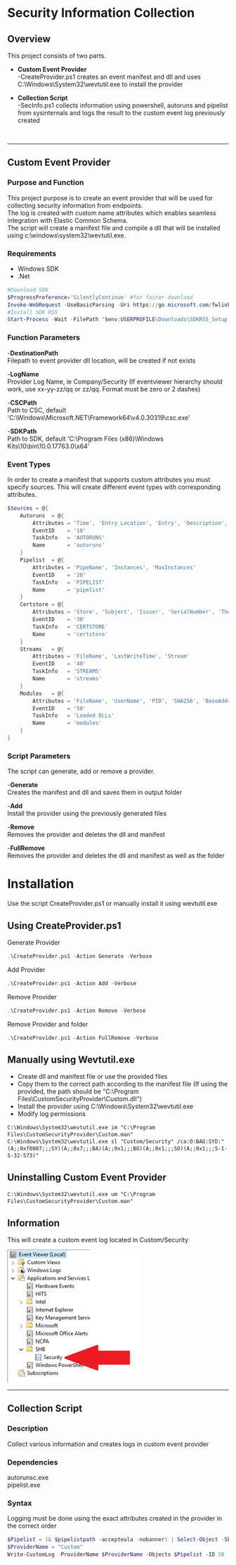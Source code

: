 # Security Information Collection

## Overview

This project consists of two parts.

* **Custom Event Provider**  
    -CreateProvider.ps1 creates an event manifest and dll and uses C:\Windows\System32\wevtutil.exe to install the provider  

* **Collection Script**  
    -SecInfo.ps1 collects information using powershell, autoruns and pipelist from sysinternals and logs the result to the custom event log previously created

<br>

***

## Custom Event Provider

### Purpose and Function

This project purpose is to create an event provider that will be used for collecting security information from endpoints.  
The  log is created with custom name attributes which enables seamless integration with Elastic Common Schema.  
The script will create a manifest file and compile a dll that will be installed using c:\windows\system32\wevtutil.exe.

### Requirements

* Windows SDK
* .Net

```powershell
#Download SDK
$ProgressPreference='SilentlyContinue' #for faster download
Invoke-WebRequest -UseBasicParsing -Uri https://go.microsoft.com/fwlink/p/?LinkID=2033908 -OutFile "$env:USERPROFILE\Downloads\SDKRS5_Setup.exe"
#Install SDK RS5
Start-Process -Wait -FilePath "$env:USERPROFILE\Downloads\SDKRS5_Setup.exe" -ArgumentList "/features OptionId.DesktopCPPx64 /quiet"
```

### Function Parameters

-**DestinationPath**  
Filepath to event provider dll location, will be created if not exists

-**LogName**  
Provider Log Name, ie Company/Security (If eventviewer hierarchy should work, use xx-yy-zz/qq or zz/qq. Format must be zero or 2 dashes)

-**CSCPath**  
Path to CSC, default 'C:\Windows\Microsoft.NET\Framework64\v4.0.30319\csc.exe'

-**SDKPath**  
Path to SDK, default 'C:\Program Files (x86)\Windows Kits\10\bin\10.0.17763.0\x64'

### Event Types

In order to create a manifest that supports custom attributes you must specify sources. This will create different event types with corresponding attributes.

```powershell
$Sources = @{	
	Autoruns  = @{
		Attributes = 'Time', 'Entry_Location', 'Entry', 'Description', 'Image_Path', 'Version', 'Launch_String', 'sha256'
		EventID    = '10'
		TaskInfo   = 'AUTORUNS'
		Name       = 'autoruns'
	}
	Pipelist  = @{
		Attributes = 'PipeName', 'Instances', 'MaxInstances'
		EventID    = '20'
		TaskInfo   = 'PIPELIST'
		Name       = 'pipelist'
	}
	Certstore = @{
		Attributes = 'Store', 'Subject', 'Issuer', 'SerialNumber', 'Thumbprint', 'Algorithm', 'NotBefore', 'NotAfter'
		EventID    = '30'
		TaskInfo   = 'CERTSTORE'
		Name       = 'certstore'
	}
	Streams   = @{
		Attributes = 'FileName', 'LastWriteTime', 'Stream'
		EventID    = '40'
		TaskInfo   = 'STREAMS'
		Name       = 'streams'
	}
	Modules   = @{
		Attributes = 'FileName', 'UserName', 'PID', 'SHA256', 'BaseAddress', 'EntryPointAddress'
		EventID    = '50'
		TaskInfo   = 'Loaded DLLs'
		Name       = 'modules'
	}
}
```

### Script Parameters

The script can generate, add or remove a provider.

-**Generate**  
Creates the manifest and dll and saves them in output folder

-**Add**  
Install the provider using the previously generated files

-**Remove**  
Removes the provider and deletes the dll and manifest

-**FullRemove**  
Removes the provider and deletes the dll and manifest as well as the folder  

# Installation

Use the script CreateProvider.ps1 or manually install it using wevtutil.exe  

## Using CreateProvider.ps1

Generate Provider  

```powershell
.\CreateProvider.ps1 -Action Generate -Verbose
```

Add Provider  

```powershell
.\CreateProvider.ps1 -Action Add -Verbose
```

Remove Provider  

```powershell
.\CreateProvider.ps1 -Action Remove -Verbose
```

Remove Provider and folder

```powershell
.\CreateProvider.ps1 -Action FullRemove -Verbose
```

## Manually using Wevtutil.exe

* Create dll and manifest file or use the provided files
* Copy them to the correct path according to the manifest file (If using the provided, the path should be "C:\Program Files\CustomSecurityProvider\Custom.dll")
* Install the provider using C:\Windows\System32\wevtutil.exe
* Modify log permissions

```console
C:\Windows\System32\wevtutil.exe im "C:\Program Files\CustomSecurityProvider\Custom.man"
C:\Windows\System32\wevtutil.exe sl "Custom/Security" /ca:O:BAG:SYD:"(A;;0xf0007;;;SY)(A;;0x7;;;BA)(A;;0x1;;;BO)(A;;0x1;;;SO)(A;;0x1;;;S-1-5-32-573)"
```

## Uninstalling Custom Event Provider

```console
C:\Windows\System32\wevtutil.exe um "C:\Program Files\CustomSecurityProvider\Custom.man"
```

## Information

This will create a custom event log located in Custom/Security
<p><img src="eventprovider.png" alt="Image description"></p>

***

## Collection Script

### Description

Collect various information and creates logs in custom event provider

### Dependencies

autorunsc.exe  
pipelist.exe

### Syntax

Logging must be done using the exact attributes created in the provider in the correct order

```powershell
$Pipelist = (& $pipelistpath -accepteula -nobanner) | Select-Object -Skip 2 | ForEach-Object { $_ -replace "\s\s+", ";" } | ConvertFrom-Csv -Delimiter ';' -Header "PipeName", "Instances", "MaxInstances"  
$ProviderName = "Custom"
Write-CustomLog -ProviderName $ProviderName -Objects $Pipelist -ID 20
```
